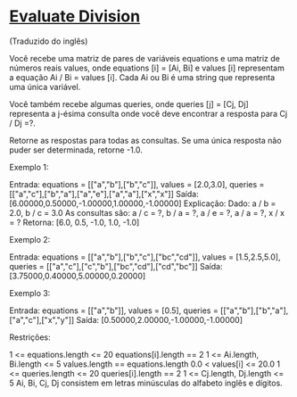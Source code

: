 # [Evaluate Division](https://leetcode.com/problems/evaluate-division/)

(Traduzido do inglês)

Você recebe uma matriz de pares de variáveis ​​equations e uma matriz de números reais values, onde equations [i] = [Ai, Bi] e values [i] representam a equação Ai / Bi = values [i]. Cada Ai ou Bi é uma string que representa uma única variável.

Você também recebe algumas queries, onde queries [j] = [Cj, Dj] representa a j-ésima consulta onde você deve encontrar a resposta para Cj / Dj =?.

Retorne as respostas para todas as consultas. Se uma única resposta não puder ser determinada, retorne -1.0.


Exemplo 1:

Entrada: equations = [["a","b"],["b","c"]], values = [2.0,3.0], queries = [["a","c"],["b","a"],["a","e"],["a","a"],["x","x"]]
Saída: [6.00000,0.50000,-1.00000,1.00000,-1.00000]
Explicação:
Dado: a / b = 2.0, b / c = 3.0
As consultas são: a / c = ?, b / a = ?, a / e = ?, a / a = ?, x / x = ?
Retorna: [6.0, 0.5, -1.0, 1.0, -1.0]

Exemplo 2:

Entrada: equations = [["a","b"],["b","c"],["bc","cd"]], values = [1.5,2.5,5.0], queries = [["a","c"],["c","b"],["bc","cd"],["cd","bc"]]
Saída: [3.75000,0.40000,5.00000,0.20000]

Exemplo 3:

Entrada: equations = [["a","b"]], values = [0.5], queries = [["a","b"],["b","a"],["a","c"],["x","y"]]
Saída: [0.50000,2.00000,-1.00000,-1.00000]

Restrições:

1 <= equations.length <= 20
equations[i].length == 2
1 <= Ai.length, Bi.length <= 5
values.length == equations.length
0.0 < values[i] <= 20.0
1 <= queries.length <= 20
queries[i].length == 2
1 <= Cj.length, Dj.length <= 5
Ai, Bi, Cj, Dj consistem em letras minúsculas do alfabeto inglês e dígitos.


